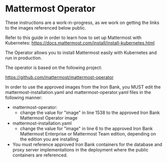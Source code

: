 # Mattermost Operator

These instructions are a work-in-progress, as we work on getting the links to the images referenced below public.

Refer to this guide in order to learn how to set up Mattermost with Kubernetes:
https://docs.mattermost.com/install/install-kubernetes.html

The Operator allows you to install Mattermost easily with Kubernetes and run in production.

The operator is based on the following project:

https://github.com/mattermost/mattermost-operator


In order to use the approved images from the Iron Bank, you MUST edit the mattermost-installation.yaml and mattermost-operator.yaml files in the following manner:
- mattermost-operator:
    - change the value for "image" in line 1538 to the approved Iron Bank Mattermost Operator image
- mattermost-installation.yaml
    - change the value for "image" in line 6 to the approved Iron Bank Mattermost Enterprise or Mattermost Team edition, depending on the edition you are installing
- You must reference approved Iron Bank containers for the database and proxy server implementations in the deployment where the public containers are referenced.